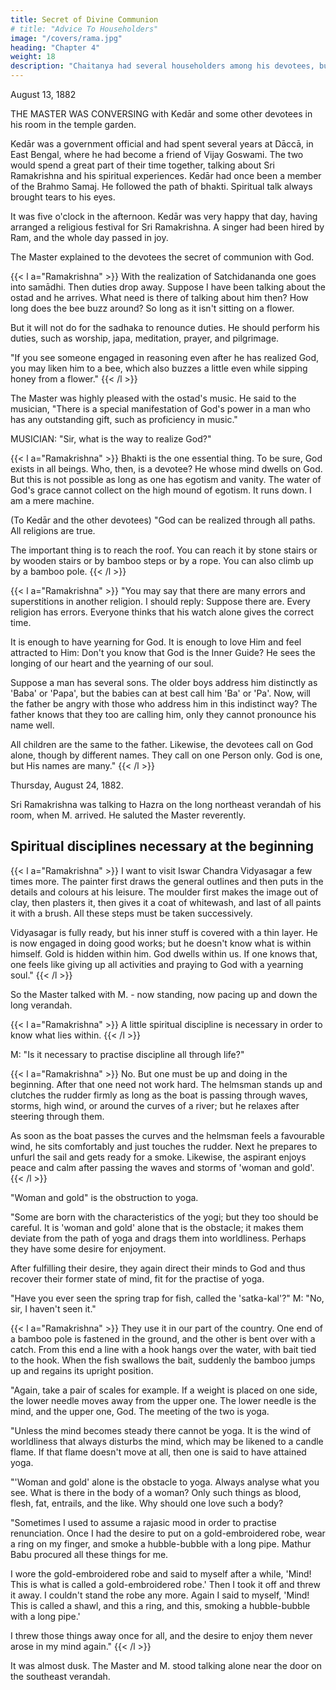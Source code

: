 ```yaml
---
title: Secret of Divine Communion
# title: "Advice To Householders"
image: "/covers/rama.jpg"
heading: "Chapter 4"
weight: 18
description: "Chaitanya had several householders among his devotees, but they were householders in name only"
---
```



August 13, 1882

THE MASTER WAS CONVERSING with Kedār and some other devotees in his room in the temple garden. 

Kedār was a government official and had spent several years at Dāccā, in East Bengal, where he had become a friend of Vijay Goswami. The two would spend a great part of their time together, talking about Sri Ramakrishna and his spiritual experiences. Kedār had once been a member of the Brahmo Samaj. He followed the path of bhakti. Spiritual talk always brought tears to his eyes. 

It was five o'clock in the afternoon. Kedār was very happy that day, having arranged a religious festival for Sri Ramakrishna. A singer had been hired by Ram, and the whole day passed in joy.


The Master explained to the devotees the secret of communion with God.

{{< l a="Ramakrishna" >}}
With the realization of Satchidananda one goes into samādhi. Then duties drop away. Suppose I have been talking about the ostad and he arrives. What need is there of talking about him then? How long does the bee buzz around? So long as it isn't sitting on a flower. 

But it will not do for the sadhaka to renounce duties. He should perform his duties, such as worship, japa, meditation, prayer, and pilgrimage.

"If you see someone engaged in reasoning even after he has realized God, you may liken
him to a bee, which also buzzes a little even while sipping honey from a flower."
{{< /l >}}


The Master was highly pleased with the ostad's music. He said to the musician, "There is a special manifestation of God's power in a man who has any outstanding gift, such as proficiency in music."

MUSICIAN: "Sir, what is the way to realize God?"

{{< l a="Ramakrishna" >}}
Bhakti is the one essential thing. To be sure, God exists in all beings. Who, then, is a devotee? He whose mind dwells on God. But this is not possible as long as one has egotism and vanity. The water of God's grace cannot collect on the high mound of egotism. It runs down. I am a mere machine.

(To Kedār and the other devotees) "God can be realized through all paths. All religions are true. 

The important thing is to reach the roof. You can reach it by stone stairs or by wooden stairs or by bamboo steps or by a rope. You can also climb up by a bamboo pole.
{{< /l >}}

{{< l a="Ramakrishna" >}}
"You may say that there are many errors and superstitions in another religion. I should reply: Suppose there are. Every religion has errors. Everyone thinks that his watch alone gives the correct time. 

It is enough to have yearning for God. It is enough to love Him and feel attracted to Him: Don't you know that God is the Inner Guide? He sees the longing of our heart and the yearning of our soul. 

Suppose a man has several sons. The older boys address him distinctly as 'Baba' or 'Papa', but the babies can at best call him
'Ba' or 'Pa'. Now, will the father be angry with those who address him in this indistinct way? The father knows that they too are calling him, only they cannot pronounce his name well. 

All children are the same to the father. Likewise, the devotees call on God alone, though by different names. They call on one Person only. God is one, but His names are many."
{{< /l >}}


Thursday, August 24, 1882.

Sri Ramakrishna was talking to Hazra on the long northeast verandah of his room, when M. arrived. He saluted the Master reverently.

## Spiritual disciplines necessary at the beginning

{{< l a="Ramakrishna" >}}
I want to visit Iswar Chandra Vidyasagar a few times more. The painter first draws the general outlines and then puts in the details and colours at his leisure. The moulder first makes the image out of clay, then plasters it, then gives it a coat of whitewash, and last of all paints it with a brush. All these steps must be taken successively. 

Vidyasagar is fully ready, but his inner stuff is covered with a thin layer. He is now engaged in doing good works; but he doesn't know what is within himself. Gold is hidden within him. God dwells within us. If one knows that, one feels like giving
up all activities and praying to God with a yearning soul."
{{< /l >}}

So the Master talked with M. - now standing, now pacing up and down the long verandah.

{{< l a="Ramakrishna" >}}
A little spiritual discipline is necessary in order to know what lies within.
{{< /l >}}


M: "Is it necessary to practise discipline all through life?"


{{< l a="Ramakrishna" >}}
No. But one must be up and doing in the beginning. After that one need not work hard. The helmsman stands up and clutches the rudder firmly as long as the boat is passing through waves, storms, high wind, or around the curves of a river; but he
relaxes after steering through them.

As soon as the boat passes the curves and the helmsman feels a favourable wind, he sits comfortably and just touches the rudder.
Next he prepares to unfurl the sail and gets ready for a smoke. Likewise, the aspirant
enjoys peace and calm after passing the waves and storms of 'woman and gold'.
{{< /l >}}

"Woman and gold" is the obstruction to yoga.

"Some are born with the characteristics of the yogi; but they too should be careful. It is 'woman and gold' alone that is the obstacle; it makes them deviate from the path of yoga and drags them into worldliness. Perhaps they have some desire for enjoyment.


After fulfilling their desire, they again direct their minds to God and thus recover their
former state of mind, fit for the practise of yoga.

"Have you ever seen the spring trap for fish, called the 'satka-kal'?"
M: "No, sir, I haven't seen it."


{{< l a="Ramakrishna" >}}
They use it in our part of the country. One end of a bamboo pole is fastened in the ground, and the other is bent over with a catch. From this end a line with a hook hangs over the water, with bait tied to the hook. When the fish swallows the bait,
suddenly the bamboo jumps up and regains its upright position.

"Again, take a pair of scales for example. If a weight is placed on one side, the lower needle moves away from the upper one. The lower needle is the mind, and the upper one, God. The meeting of the two is yoga.

"Unless the mind becomes steady there cannot be yoga. It is the wind of worldliness that always disturbs the mind, which may be likened to a candle flame. If that flame doesn't move at all, then one is said to have attained yoga.

"'Woman and gold' alone is the obstacle to yoga. Always analyse what you see. What is there in the body of a woman? Only such things as blood, flesh, fat, entrails, and the like. Why should one love such a body?

"Sometimes I used to assume a rajasic mood in order to practise renunciation. Once I had the desire to put on a gold-embroidered robe, wear a ring on my finger, and smoke a hubble-bubble with a long pipe. Mathur Babu procured all these things for me. 

I wore the gold-embroidered robe and said to myself after a while, 'Mind! This is what is called a gold-embroidered robe.' Then I took it off and threw it away. I couldn't stand the robe any more. Again I said to myself, 'Mind! This is called a shawl, and this a ring, and this, smoking a hubble-bubble with a long pipe.' 

I threw those things away once for all, and the desire to enjoy them never arose in my mind again."
{{< /l >}}


It was almost dusk. The Master and M. stood talking alone near the door on the southeast verandah.